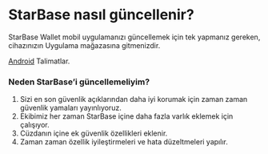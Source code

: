 # StarBase nasıl güncellenir?

StarBase Wallet mobil uygulamanızı güncellemek için tek yapmanız gereken, cihazınızın Uygulama mağazasına gitmenizdir.

[Android](https://support.google.com/googleplay/answer/113412) Talimatlar.

### Neden StarBase’i güncellemeliyim?

1. Sizi en son güvenlik açıklarından daha iyi korumak için zaman zaman güvenlik yamaları yayınlıyoruz.
2. Ekibimiz her zaman StarBase içine daha fazla varlık eklemek için çalışıyor.
3. Cüzdanın içine ek güvenlik özellikleri eklenir.
4. Zaman zaman özellik iyileştirmeleri ve hata düzeltmeleri yapılır.



